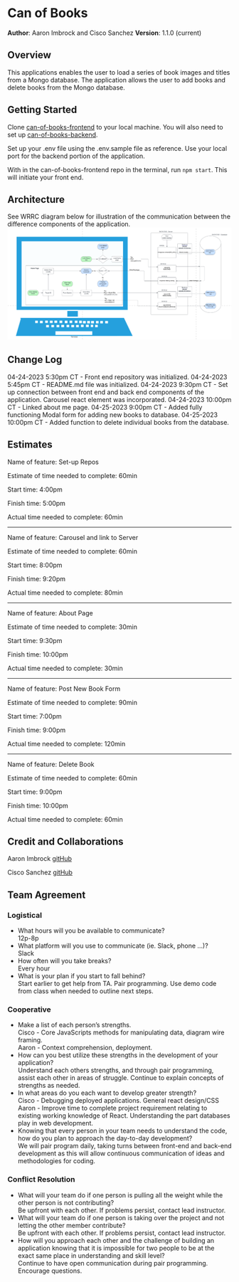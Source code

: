 # Can of Books

**Author**: Aaron Imbrock and Cisco Sanchez
**Version**: 1.1.0 (current)

## Overview

This applications enables the user to load a series of book images and titles from a Mongo database. The application allows the user to add books and delete books from the Mongo database.

## Getting Started

Clone [can-of-books-frontend](https://github.com/aaron-imbrock/can-of-books-frontend) to your local machine. You will also need to set up [can-of-books-backend](https://github.com/aaron-imbrock/can-of-books-backend).

Set up your .env file using the .env.sample file as reference. Use your local port for the backend portion of the application.

With in the can-of-books-frontend repo in the terminal, run `npm start`. This will initiate your front end.

## Architecture

See WRRC diagram below for illustration of the communication between the difference components of the application.
![WRRC](public/WRRC2_CanOfBooks.png)

## Change Log

04-24-2023 5:30pm CT - Front end repository was initialized.
04-24-2023 5:45pm CT - README.md file was initialized.
04-24-2023 9:30pm CT - Set up connection between front end and back end components of the application. Carousel react element was incorporated.
04-24-2023 10:00pm CT - Linked about me page.
04-25-2023 9:00pm CT - Added fully functioning Modal form for adding new books to database.
04-25-2023 10:00pm CT - Added function to delete individual books from the database.

## Estimates

Name of feature: Set-up Repos

Estimate of time needed to complete: 60min

Start time: 4:00pm

Finish time: 5:00pm

Actual time needed to complete: 60min

---

Name of feature: Carousel and link to Server

Estimate of time needed to complete: 60min

Start time: 8:00pm

Finish time: 9:20pm

Actual time needed to complete: 80min

---

Name of feature: About Page

Estimate of time needed to complete: 30min

Start time: 9:30pm

Finish time: 10:00pm

Actual time needed to complete: 30min

---

Name of feature: Post New Book Form

Estimate of time needed to complete: 90min

Start time: 7:00pm

Finish time: 9:00pm

Actual time needed to complete: 120min

---

Name of feature: Delete Book

Estimate of time needed to complete: 60min

Start time: 9:00pm

Finish time: 10:00pm

Actual time needed to complete: 60min

## Credit and Collaborations

Aaron Imbrock [gitHub](https://github.com/aaron-imbrock)

Cisco Sanchez [gitHub](https://github.com/c0d3cisco)

## Team Agreement

### Logistical

* What hours will you be available to communicate?<br>
12p-8p
* What platform will you use to communicate (ie. Slack, phone …)?<br>
Slack
* How often will you take breaks?<br>
Every hour
* What is your plan if you start to fall behind?<br>
Start earlier to get help from TA. Pair programming. Use demo code from class when needed to outline next steps.

### Cooperative

* Make a list of each person’s strengths.<br>
Cisco - Core JavaScripts methods for manipulating data, diagram wire framing.<br>
Aaron - Context comprehension, deployment.<br>
* How can you best utilize these strengths in the development of your application?<br>
Understand each others strengths, and through pair programming, assist each other in areas of struggle. Continue to explain concepts of strengths as needed.<br>
* In what areas do you each want to develop greater strength?<br>
Cisco - Debugging deployed applications. General react design/CSS <br>
Aaron - Improve time to complete project requirement relating to existing working knowledge of React. Understanding the part databases play in web development.<br>
* Knowing that every person in your team needs to understand the code, how do you plan to approach the day-to-day development?<br>
We will pair program daily, taking turns between front-end and back-end development as this will allow continuous communication of ideas and methodologies for coding.

### Conflict Resolution

* What will your team do if one person is pulling all the weight while the other person is not contributing?<br>
Be upfront with each other. If problems persist, contact lead instructor.
* What will your team do if one person is taking over the project and not letting the other member contribute?<br>
Be upfront with each other. If problems persist, contact lead instructor.
* How will you approach each other and the challenge of building an application knowing that it is impossible for two people to be at the exact same place in understanding and skill level?<br>
Continue to have open communication during pair programming. Encourage questions.
